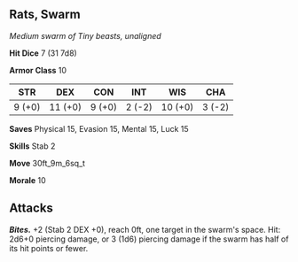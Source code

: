 ## Rats, Swarm

*Medium swarm of Tiny beasts, unaligned*

**Hit Dice** 7 (31 7d8)

**Armor Class** 10

| STR     | DEX     | CON     | INT     | WIS     | CHA     |
|---------|---------|---------|---------|---------|---------|
|  9 (+0) | 11 (+0) |  9 (+0) |  2 (-2) | 10 (+0) |  3 (-2) |

**Saves** Physical 15, Evasion 15, Mental 15, Luck 15

**Skills** Stab 2

**Move** 30ft_9m_6sq_t

**Morale** 10

## Attacks

***Bites.*** +2 (Stab 2 DEX +0), reach 0ft, one target in the swarm's space. Hit: 2d6+0 piercing damage, or 3 (1d6) piercing damage if the swarm has half of its hit points or fewer.

